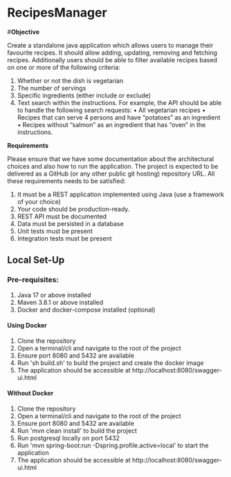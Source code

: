 # RecipesManager

#**Objective**

Create a standalone java application which allows users to manage their favourite recipes. It should allow adding,
updating, removing and fetching recipes. Additionally users should be able to filter available recipes based on one or
more of the following criteria:

1. Whether or not the dish is vegetarian
2. The number of servings
3. Specific ingredients (either include or exclude)
4. Text search within the instructions.
   For example, the API should be able to handle the following search requests:
   • All vegetarian recipes
   • Recipes that can serve 4 persons and have “potatoes” as an ingredient
   • Recipes without “salmon” as an ingredient that has “oven” in the instructions.

**Requirements**

Please ensure that we have some documentation about the architectural choices and also how to run the application. The
project is expected to be delivered as a GitHub (or any other public git hosting) repository URL.
All these requirements needs to be satisfied:

1. It must be a REST application implemented using Java (use a framework of your choice)
2. Your code should be production-ready.
3. REST API must be documented
4. Data must be persisted in a database
5. Unit tests must be present
6. Integration tests must be present

## **Local Set-Up**

### Pre-requisites:

1. Java 17 or above installed
2. Maven 3.8.1 or above installed
3. Docker and docker-compose installed (optional)

#### Using Docker

1. Clone the repository
2. Open a terminal/cli and navigate to the root of the project
3. Ensure port 8080 and 5432 are available
4. Run 'sh build.sh' to build the project and create the docker image
5. The application should be accessible at http://localhost:8080/swagger-ui.html

#### Without Docker

1. Clone the repository
2. Open a terminal/cli and navigate to the root of the project
3. Ensure port 8080 and 5432 are available
4. Run 'mvn clean install' to build the project
5. Run postgresql locally on port 5432
6. Run 'mvn spring-boot:run -Dspring.profile.active=local' to start the application
7. The application should be accessible at http://localhost:8080/swagger-ui.html
